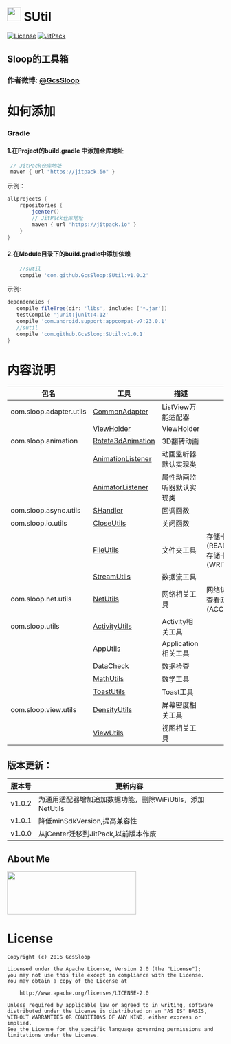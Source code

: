 # <img src="http://ww2.sinaimg.cn/large/005Xtdi2jw1f2jqaxc47fj3074074mxf.jpg" width=32 /> SUtil

[![License](https://img.shields.io/badge/license-Apache%202-green.svg)](https://www.apache.org/licenses/LICENSE-2.0)
[![JitPack](https://img.shields.io/badge/JitPack-1.0.2-green.svg)](https://jitpack.io/#GcsSloop/SUtil)

## Sloop的工具箱
### 作者微博: [@GcsSloop](http://weibo.com/GcsSloop)

# 如何添加
### Gradle
#### 1.在Project的build.gradle 中添加仓库地址
``` gradle
 // JitPack仓库地址
 maven { url "https://jitpack.io" }
```

示例：
``` gradle
allprojects {
    repositories {
        jcenter()
        // JitPack仓库地址
        maven { url "https://jitpack.io" }
    }
}
```
#### 2.在Module目录下的build.gradle中添加依赖
```gradle
    //sutil
    compile 'com.github.GcsSloop:SUtil:v1.0.2'
```

示例:
 ``` gradle
dependencies {
    compile fileTree(dir: 'libs', include: ['*.jar'])
    testCompile 'junit:junit:4.12'
    compile 'com.android.support:appcompat-v7:23.0.1'
    //sutil
    compile 'com.github.GcsSloop:SUtil:v1.0.1'
}
```

# 内容说明

 包名                   | 工具 | 描述 | 所需权限
 -----------------------|------|------|---------
com.sloop.adapter.utils | [CommonAdapter](https://github.com/GcsSloop/SUtil/blob/master/library/src/main/java/com/sloop/adapter/utils/CommonAdapter.java)     | ListView万能适配器        | 
                        | [ViewHolder](https://github.com/GcsSloop/SUtil/blob/master/library/src/main/java/com/sloop/adapter/utils/ViewHolder.java)           | ViewHolder                |
com.sloop.animation     | [Rotate3dAnimation](https://github.com/GcsSloop/SUtil/blob/master/library/src/main/java/com/sloop/animation/Rotate3dAnimation.java) | 3D翻转动画                |
                        | [AnimationListener](https://github.com/GcsSloop/SUtil/blob/master/library/src/main/java/com/sloop/animation/AnimationListener.java) | 动画监听器默认实现类      |
                        | [AnimatorListener](https://github.com/GcsSloop/SUtil/blob/master/library/src/main/java/com/sloop/animation/AnimatorListener.java)   | 属性动画监听器默认实现类  |
com.sloop.async.utils   | [SHandler](https://github.com/GcsSloop/SUtil/blob/master/library/src/main/java/com/sloop/async/utils/SHandler.java)                 | 回调函数                  |
com.sloop.io.utils      | [CloseUtils](https://github.com/GcsSloop/SUtil/blob/master/library/src/main/java/com/sloop/io/utils/CloseUtils.java)                | 关闭函数                  |
                        | [FileUtils](https://github.com/GcsSloop/SUtil/blob/master/library/src/main/java/com/sloop/io/utils/FileUtils.java)                  | 文件夹工具                | 存储卡读取(READ_EXTERNAL_STORAGE) <br/> 存储卡写入(WRITE_EXTERNAL_STORAGE)
                        | [StreamUtils](https://github.com/GcsSloop/SUtil/blob/master/library/src/main/java/com/sloop/io/utils/StreamUtils.java)              | 数据流工具                |
com.sloop.net.utils     | [NetUtils](https://github.com/GcsSloop/SUtil/blob/master/library/src/main/java/com/sloop/net/utils/NetUtils.java)                   | 网络相关工具              | 网络访问(INTERNET) <br/> 查看网络状态(ACCESS_NETWORK_STATE)
com.sloop.utils         | [ActivityUtils](https://github.com/GcsSloop/SUtil/blob/master/library/src/main/java/com/sloop/utils/ActivityUtils.java)             | Activity相关工具          |
                        | [AppUtils](https://github.com/GcsSloop/SUtil/blob/master/library/src/main/java/com/sloop/utils/AppUtils.java)                       | Application相关工具       |
                        | [DataCheck](https://github.com/GcsSloop/SUtil/blob/master/library/src/main/java/com/sloop/utils/DataCheck.java)                     | 数据检查                  |
                        | [MathUtils](https://github.com/GcsSloop/SUtil/blob/master/library/src/main/java/com/sloop/utils/MathUtils.java)                     | 数学工具                  |
                        | [ToastUtils](https://github.com/GcsSloop/SUtil/blob/master/library/src/main/java/com/sloop/utils/ToastUtils.java)                   | Toast工具                 |
com.sloop.view.utils    | [DensityUtils](https://github.com/GcsSloop/SUtil/blob/master/library/src/main/java/com/sloop/view/utils/DensityUtils.java)          | 屏幕密度相关工具          |
                        | [ViewUtils](https://github.com/GcsSloop/SUtil/blob/master/library/src/main/java/com/sloop/view/utils/ViewUtils.java)                | 视图相关工具              |

## 版本更新：
版本号 | 更新内容
:-----:| ------------
v1.0.2 | 为通用适配器增加追加数据功能，删除WiFiUtils，添加NetUtils
v1.0.1 | 降低minSdkVersion,提高兼容性
v1.0.0 | 从jCenter迁移到JitPack,以前版本作废



## About Me

<a href="https://github.com/GcsSloop/SloopBlog/blob/master/FINDME.md" target="_blank"> <img src="http://ww4.sinaimg.cn/large/005Xtdi2gw1f1qn89ihu3j315o0dwwjc.jpg" width=300 height=100 /> </a>

# License
```
Copyright (c) 2016 GcsSloop

Licensed under the Apache License, Version 2.0 (the "License");
you may not use this file except in compliance with the License.
You may obtain a copy of the License at

    http://www.apache.org/licenses/LICENSE-2.0

Unless required by applicable law or agreed to in writing, software
distributed under the License is distributed on an "AS IS" BASIS,
WITHOUT WARRANTIES OR CONDITIONS OF ANY KIND, either express or implied.
See the License for the specific language governing permissions and
limitations under the License.
```

